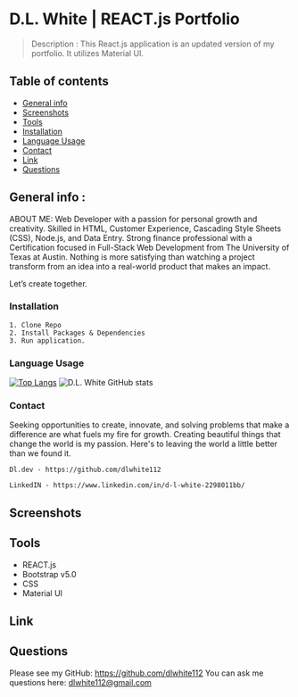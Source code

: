 # D.L. White | REACT.js Portfolio 
  > Description : This React.js application is an updated version of my portfolio. It utilizes Material UI.
  
  ## Table of contents
  * [General info](#general-info)
  * [Screenshots](#screenshots)
  * [Tools](#tools)
  * [Installation](#installation)
  * [Language Usage](#language-usage)
  * [Contact](#contact)
  * [Link](#link)
  * [Questions](#Questions)
  
  
  ## General info : 
ABOUT ME: Web Developer with a passion for personal growth and creativity. Skilled in HTML, Customer Experience, Cascading Style Sheets (CSS), Node.js, and Data Entry. Strong finance professional with a Certification focused in Full-Stack Web Development from The University of Texas at Austin. Nothing is more satisfying than watching a project transform from an idea into a real-world product that makes an impact. 

Let’s create together. 

  ### Installation 
    1. Clone Repo
    2. Install Packages & Dependencies
    3. Run application.

  ### Language Usage
[![Top Langs](https://github-readme-stats.vercel.app/api/top-langs/?username=dlwhite112)](https://github.com/dlwhite112/github-readme-stats)
![D.L. White GitHub stats](https://github-readme-stats.vercel.app/api?username=dlwhite112&show_icons=true&theme=merko)



  ### Contact
Seeking opportunities to create, innovate, and solving problems that make a difference are what fuels my fire for growth. Creating beautiful things that change the world is my passion. Here's to leaving the world a little better than we found it.


    Dl.dev - https://github.com/dlwhite112
    
    LinkedIN - https://www.linkedin.com/in/d-l-white-2298011bb/

  
  ## Screenshots

  
  ## Tools
  * REACT.js
  * Bootstrap v5.0
  * CSS
  * Material UI

  
  ## Link
  
  
  ## Questions
  Please see my GitHub: https://github.com/dlwhite112
  You can ask me questions here: dlwhite112@gmail.com
